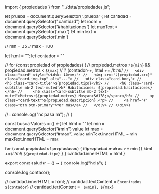 import { propiedades } from "../data/propiedades.js";

let prueba = document.querySelector(".prueba");
let cantidad = document.querySelector(".cantidad")
let room = document.querySelector("#habitaciones")
let maxText = document.querySelector('.max')
let minText = document.querySelector('.min')

// min = 35
// max = 100

let html = "";
let contador = ""


// for (const propiedad of propiedades) {
//   propiedad.metros >`${min}` && propiedad.metros < `${max}`
//     ? (contador++, html += /*html*/ `
//   <div class="card" style="width: 18rem;">
//   <img src="${propiedad.src}" class="card-img-top" alt="...">
//   <div class="card-body">
//     <h5 class="card-title">${propiedad.tipo}</h5>
//     <h6 class="card-subtitle mb-2 text-muted">Nº Habitaciones: ${propiedad.habitaciones}</h6>
//     <h6 class="card-subtitle mb-2 text-muted">Metros:${propiedad.metros} M<span>&#178;</span></h6>
//     <p class="card-text">${propiedad.descripcion}.</p>
//     <a href="#" class="btn btn-primary">Ver más</a>
//   </div>
// </div> `) 

//     : console.log("no pasa na");
// }

const buscarValores = () =>{
  let html = ""
  let min = document.querySelector("#min").value
  let max = document.querySelector("#max").value
  minText.innerHTML = min
  maxText.innerHTML = max

  for (const propiedad of propiedades) {
    if(propiedad.metros >= min ){
      html +=/*html*/ `${propiedad.tipo}`
    }
  }
  cantidad.innerHTML = html
}

export const saludar = () => {
  console.log("hola");
}

console.log(contador);

// cantidad.innerHTML = html;
// cantidad.textContent = `Encontrados ${contador}`
// cantidad.textContent = ` ${min}, ${max}`

